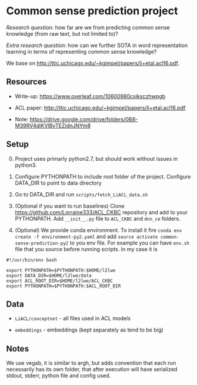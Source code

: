 # Common sense prediction project

*Research question*: how far are we from predicting common sense knowledge (from raw text, but not limited to)?

*Extra research question*: how can we further SOTA in word representation learning in terms of representing common
sense knowledge?

We base on http://ttic.uchicago.edu/~kgimpel/papers/li+etal.acl16.pdf.

## Resources

* Write-up: https://www.overleaf.com/10600980csjksczhwpgb

* ACL paper: http://ttic.uchicago.edu/~kgimpel/papers/li+etal.acl16.pdf

* Note: https://drive.google.com/drive/folders/0B8-M39RV4diKVlBvTEZidnJNYm8 

## Setup
 
0. Project uses primarly python2.7, but should work without issues in python3.
 
1. Configure PYTHONPATH to include root folder of the project. Configure DATA_DIR to point to data directory
 
2. Go to DATA_DIR and run `scripts/fetch_LiACL_data.sh`

3. (Optional if you want to run baselines) Clone https://github.com/Lorraine333/ACL_CKBC repository and add to your PYTHONPATH. Add
`__init__.py` file to `ACL_CKBC` and `dnn_ce` folders.

4. (Optional) We provide conda environment. To install it fire `conda env create -f environment-py2.yaml` and add
`source activate common-sense-prediction-py2` to you env file.
For example you can have `env.sh` file that you source before running scripts. In my case it is

```
#!/usr/bin/env bash

export PYTHONPATH=$PYTHONPATH:$HOME/l2lwe
export DATA_DIR=$HOME/l2lwe/data
export ACL_ROOT_DIR=$HOME/l2lwe/ACL_CKBC
export PYTHONPATH=$PYTHONPATH:$ACL_ROOT_DIR
```

## Data

* `LiACL/conceptnet` - all files used in ACL models

* `embeddings` - embeddings (kept separately as tend to be big)

## Notes

We use vegab, it is similar to argh, but adds convention that each run necessarily has its own folder, that
after execution will have serialized stdout, stderr, python file and config used.
